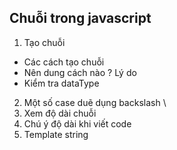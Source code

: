 ## Chuỗi trong javascript

1. Tạo chuỗi

- Các cách tạo chuỗi
- Nên dung cách nào ? Lý do
- Kiểm tra dataType

2. Một số case duẽ dụng backslash \
3. Xem độ dài chuỗi
4. Chú ý độ dài khi viết code
5. Template string
